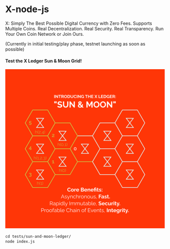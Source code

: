 # X-node-js
X: Simply The Best Possible Digital Currency with Zero Fees. Supports Multiple Coins. Real Decentralization. Real Security. Real Transparency. Run Your Own Coin Network or Join Ours.

(Currently in initial testing/play phase, testnet launching as soon as possible) 

#### Test the X Ledger Sun & Moon Grid!

![sunmoon](tests/sun-and-moon-ledger/sunandmoon.png)

```
cd tests/sun-and-moon-ledger/
node index.js
```

